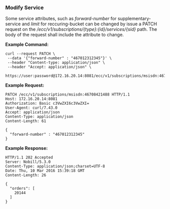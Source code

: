 ### Modify Service

Some service attributes, such as _forward-number_ for supplementary-service and _limit_ for reccuring-bucket can be changed by issue a PATCH request on the _/ecc/v1/subscriptions/{type}:{id}/services/{sid}_ path. The body of the request shall include the attribute to change.

__Example Command:__
```
curl --request PATCH \
 --data '{"forward-number" : "467012312345"}' \
 --header "Content-type: application/json" \
 --header "Accept: application/json" \
 https://user:password@172.16.20.14:8081/ecc/v1/subscriptions/msisdn:46708421488/subscriptions/cfu
```

__Example Request:__
```
PATCH /ecc/v1/subscriptions/msisdn:46708421488 HTTP/1.1
Host: 172.16.20.14:8081
Authorization: Basic c3VwZXI6c3VwZXI=
User-Agent: curl/7.43.0
Accept: application/json
Content-Type: application/json
Content-Length: 61

{
  "forward-number" : "467012312345"
}
```

__Example Response:__
```
HTTP/1.1 202 Accepted
Server: Nobill/5.3.0
Content-Type: application/json;charset=UTF-8
Date: Thu, 10 Mar 2016 15:39:18 GMT
Content-Length: 26

{
  "orders": [
    20144
  ]
}
```
